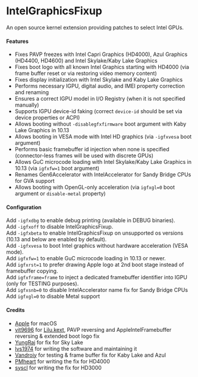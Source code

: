 IntelGraphicsFixup
==================

An open source kernel extension providing patches to select Intel GPUs.

#### Features
- Fixes PAVP freezes with Intel Capri Graphics (HD4000), Azul Graphics (HD4400, HD4600) and Intel Skylake/Kaby Lake Graphics
- Fixes boot logo with all known Intel Graphics starting with HD4000 (via frame buffer reset or via restoring video memory content)
- Fixes display initialization with Intel Skylake and Kaby Lake Graphics
- Performs necessary IGPU, digital audio, and IMEI property correction and renaming
- Ensures a correct IGPU model in I/O Registry (when it is not specified manually)
- Supports IGPU device-id faking (correct `device-id` should be set via device properties or ACPI)
- Allows booting without  `-disablegfxfirmware`  boot argument with Kaby Lake Graphics in 10.13
- Allows booting in VESA mode with Intel HD graphics (via `-igfxvesa` boot argument)
- Performs basic framebuffer id injection when none is specified (connector-less frames will be used with discrete GPUs)
- Allows GuC microcode loading with Intel Skylake/Kaby Lake Graphics in 10.13 (via `igfxfw=1` boot argument)
- Renames Gen6Accelerator with IntelAccelerator for Sandy Bridge CPUs for GVA support
- Allows booting with OpenGL-only acceleration (via `igfxgl=0` boot argument or `disable-metal` property)

#### Configuration
Add `-igfxdbg` to enable debug printing (available in DEBUG binaries).  
Add `-igfxoff` to disable IntelGraphicsFixup.  
Add `-igfxbeta` to enable IntelGraphicsFixup on unsupported os versions (10.13 and below are enabled by default).  
Add `-igfxvesa` to boot Intel graphics without hardware acceleration (VESA mode).  
Add `igfxfw=1` to enable GuC microcode loading in 10.13 or newer.  
Add `igfxrst=1` to prefer drawing Apple logo at 2nd boot stage instead of framebuffer copying.  
Add `igfxframe=frame` to inject a dedicated framebuffer identifier into IGPU (only for TESTING purposes).  
Add `igfxsnb=0` to disable IntelAccelerator name fix for Sandy Bridge CPUs  
Add `igfxgl=0` to disable Metal support  

#### Credits
- [Apple](https://www.apple.com) for macOS  
- [vit9696](https://github.com/vit9696) for [Lilu.kext](https://github.com/vit9696/Lilu), PAVP reversing and AppleIntelFramebuffer reversing & extended boot logo fix
- [YungRaj](https://github.com/YungRaj) for fix for Sky Lake
- [lvs1974](https://applelife.ru/members/lvs1974.53809/) for writing the software and maintaining it
- [Vandroiy](https://github.com/vandroiy2013) for testing & frame buffer fix for Kaby Lake and Azul
- [PMheart](https://github.com/PMheart) for writing the fix for HD4000
- [syscl](https://github.com/syscl) for writing the fix for HD3000

